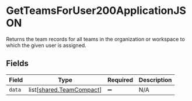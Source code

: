 # GetTeamsForUser200ApplicationJSON

Returns the team records for all teams in the organization or workspace to which the given user is assigned.


## Fields

| Field                                                          | Type                                                           | Required                                                       | Description                                                    |
| -------------------------------------------------------------- | -------------------------------------------------------------- | -------------------------------------------------------------- | -------------------------------------------------------------- |
| `data`                                                         | list[[shared.TeamCompact](../../models/shared/teamcompact.md)] | :heavy_minus_sign:                                             | N/A                                                            |